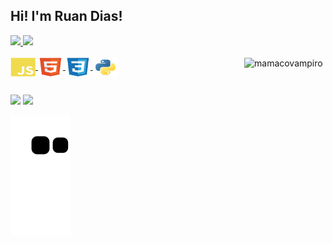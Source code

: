 ## Hi! I'm Ruan Dias! 

 <div>
  <a href="https://github.com/ruandiax">
  <img height="165em" src="https://github-readme-stats.vercel.app/api?username=ruandiax&show_icons=true&theme=dark&include_all_commits=true&count_private=true"/>
  <img height="165em" src="https://github-readme-stats.vercel.app/api/top-langs/?username=ruandiax&layout=compact&langs_count=7&theme=dark"/>
</div>
 
<div style="display: inline_block"><br>
 
  <img align="center" alt="Ruan-Js" height="30" width="40" src="https://raw.githubusercontent.com/devicons/devicon/master/icons/javascript/javascript-plain.svg">
  <img align="center" alt="Ruan-HTML" height="30" width="40" src="https://raw.githubusercontent.com/devicons/devicon/master/icons/html5/html5-original.svg">
  <img align="center" alt="Ruan-CSS" height="30" width="40" src="https://raw.githubusercontent.com/devicons/devicon/master/icons/css3/css3-original.svg">
  <img align="center" alt="Ruan-Python" height="30" width="40" src="https://raw.githubusercontent.com/devicons/devicon/master/icons/python/python-original.svg">
  <img align="right" alt="mamacovampiro" height="120" width="130" src="https://ruandiax.github.io/RD14X/avatar.png">
 
</div>
  
  ##
 
<div> 
  
  <a href = "https://ruandiax.github.io/RD14X/"><img src="https://img.shields.io/badge/-Portfolio-%23333?style=for-the-badge&logo=bankofamerica&logoColor=white" target="_blank"></a>
  <a href="https://www.linkedin.com/in/ruandiax" target="_blank"><img src="https://img.shields.io/badge/-LinkedIn-%230077B5?style=for-the-badge&logo=linkedin&logoColor=white" target="_blank"></a> 
 
  ![Snake animation](https://github.com/rafaballerini/rafaballerini/blob/output/github-contribution-grid-snake.svg)
 
</div>
